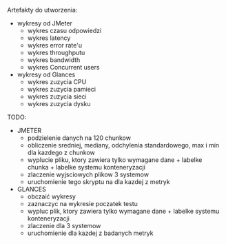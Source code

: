 Artefakty do utworzenia:

- wykresy od JMeter
    - wykres czasu odpowiedzi
    - wykres latency
    - wykres error rate'u
    - wykres throughputu
    - wykres bandwidth
    - wykres Concurrent users
- wykresy od Glances
    - wykres zuzycia CPU
    - wykres zuzycia pamieci
    - wykres zuzycia sieci
    - wykres zuzycia dysku

TODO:

- JMETER
    - podzielenie danych na 120 chunkow
    - obliczenie sredniej, mediany, odchylenia standardowego, max i min dla kazdego z chunkow
    - wyplucie pliku, ktory zawiera tylko wymagane dane + labelke chunka + labelke systemu konteneryzacji
    - zlaczenie wyjsciowych plikow 3 systemow
    - uruchomienie tego skryptu na dla kazdej z metryk
- GLANCES
    - obczaić wykresy
    - zaznaczyc na wykresie poczatek testu
    - wypluc plik, ktory zawiera tylko wymagane dane + labelke systemu konteneryzacji
    - zlaczenie dla 3 systemow
    - uruchomienie dla kazdej z badanych metryk
